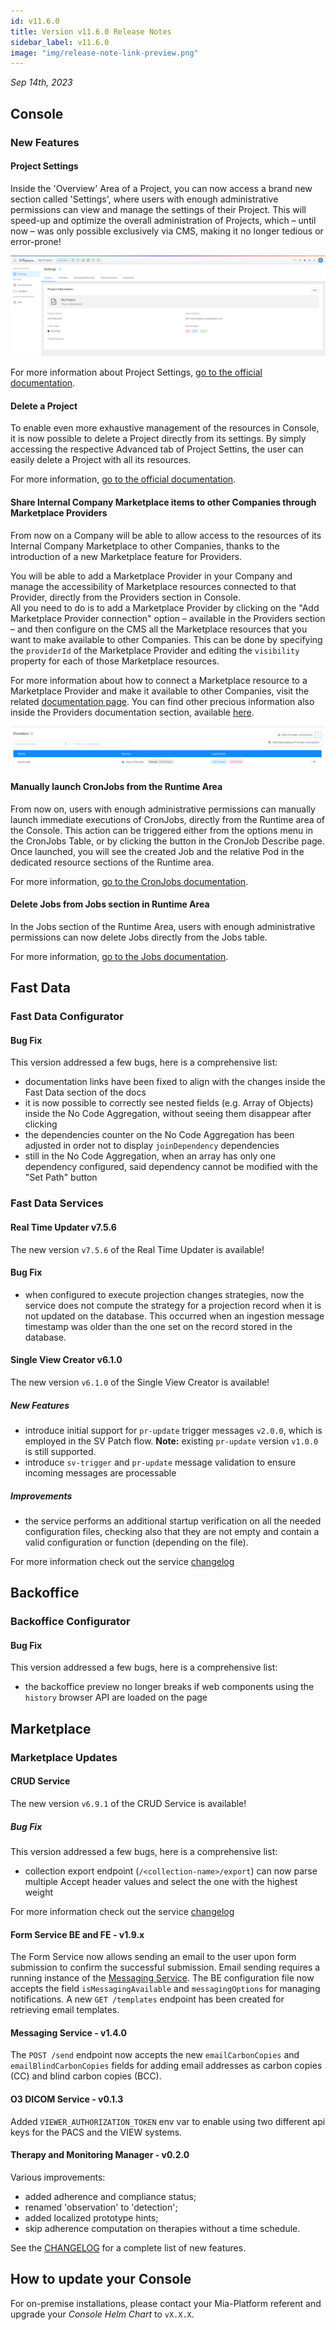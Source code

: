 ```yaml
---
id: v11.6.0
title: Version v11.6.0 Release Notes
sidebar_label: v11.6.0
image: "img/release-note-link-preview.png"
---
```


_Sep 14th, 2023_

## Console

### New Features

#### Project Settings

Inside the 'Overview' Area of a Project, you can now access a brand new section called 'Settings', where users with enough administrative permissions can view and manage the settings of their Project. This will speed-up and optimize the overall administration of Projects, which – until now – was only possible exclusively via CMS, making it no longer tedious or error-prone!

![Project Settings](./img/overview/project-settings.png)

For more information about Project Settings, [go to the official documentation](/console/project-configuration/project-settings.md).

#### Delete a Project

To enable even more exhaustive management of the resources in Console, it is now possible to delete a Project directly from its settings. 
By simply accessing the respective Advanced tab of Project Settins, the user can easily delete a Project with all its resources. 

For more information, [go to the official documentation](/console/project-configuration/delete-a-project.md).

#### Share Internal Company Marketplace items to other Companies through Marketplace Providers

From now on a Company will be able to allow access to the resources of its Internal Company Marketplace to other Companies, thanks to the introduction of a new Marketplace feature for Providers.  

You will be able to add a Marketplace Provider in your Company and manage the accessibility of Marketplace resources connected to that Provider, directly from the Providers section in Console.  
All you need to do is to add a Marketplace Provider by clicking on the "Add Marketplace Provider connection" option – available in the Providers section – and then configure on the CMS all the Marketplace resources that you want to make available to other Companies. This can be done by specifying the `providerId` of the Marketplace Provider and editing the `visibility` property for each of those Marketplace resources.

For more information about how to connect a Marketplace resource to a Marketplace Provider and make it available to other Companies, visit the related [documentation page](/marketplace/add_to_marketplace/marketplace_items_accessibility.md). You can find other precious information also inside the Providers documentation section, available [here](/development_suite/set-up-infrastructure/configure-provider.mdx#connect-a-provider-for-marketplace).

![Add Provider Image](./img/V11.6.0/add-provider.png)

#### Manually launch CronJobs from the Runtime Area

From now on, users with enough administrative permissions can manually launch immediate executions of CronJobs, directly from the Runtime area of the Console. This action can be triggered either from the options menu in the CronJobs Table, or by clicking the button in the CronJob Describe page. Once launched, you will see the created Job and the relative Pod in the dedicated resource sections of the Runtime area.

For more information, [go to the CronJobs documentation](/development_suite/monitoring/resources/cronjobs.md#manually-launching-a-cronjob).

#### Delete Jobs from Jobs section in Runtime Area

In the Jobs section of the Runtime Area, users with enough administrative permissions can now delete Jobs directly from the Jobs table. 

For more information, [go to the Jobs documentation](/development_suite/monitoring/resources/jobs.md#deleting-a-job).

## Fast Data

### Fast Data Configurator

#### Bug Fix

This version addressed a few bugs, here is a comprehensive list:

* documentation links have been fixed to align with the changes inside the Fast Data section of the docs
* it is now possible to correctly see nested fields (e.g. Array of Objects) inside the No Code Aggregation, without seeing them disappear after clicking
* the dependencies counter on the No Code Aggregation has been adjusted in order not to display `joinDependency` dependencies
* still in the No Code Aggregation, when an array has only one dependency configured, said dependency cannot be modified with the "Set Path" button

### Fast Data Services

#### Real Time Updater v7.5.6

The new version `v7.5.6` of the Real Time Updater is available!

#### Bug Fix

* when configured to execute projection changes strategies, now the service does not compute the strategy for a projection record when it is not updated on the database. This occurred when an ingestion message timestamp was older than the one set on the record stored in the database.

#### Single View Creator v6.1.0

The new version `v6.1.0` of the Single View Creator is available!

##### New Features

* introduce initial support for `pr-update` trigger messages `v2.0.0`, which is employed in the SV Patch flow. **Note:** existing `pr-update` version `v1.0.0` is still supported.
* introduce `sv-trigger` and `pr-update` message validation to ensure incoming messages are processable

##### Improvements

* the service performs an additional startup verification on all the needed configuration files, checking also that they are not empty and contain a valid configuration or function (depending on the file).

For more information check out the service [changelog](/runtime_suite/single-view-creator/changelog.md)


## Backoffice

### Backoffice Configurator

#### Bug Fix

This version addressed a few bugs, here is a comprehensive list:

* the backoffice preview no longer breaks if web components using the `history` browser API are loaded on the page

## Marketplace

### Marketplace Updates

#### CRUD Service

The new version `v6.9.1` of the CRUD Service is available!

##### Bug Fix

This version addressed a few bugs, here is a comprehensive list:

* collection export endpoint (`/<collection-name>/export`) can now parse multiple Accept header values and select the one with the highest weight

For more information check out the service [changelog](/runtime_suite/crud-service/changelog.md)

#### Form Service BE and FE - v1.9.x

The Form Service now allows sending an email to the user upon form submission to confirm the successful submission.
Email sending requires a running instance of the [Messaging Service](/runtime_suite/messaging-service/10_overview.md).
The BE configuration file now accepts the field `isMessagingAvailable` and `messagingOptions` for managing notifications.
A new `GET /templates` endpoint has been created for retrieving email templates.

#### Messaging Service - v1.4.0

The `POST /send` endpoint now accepts the new `emailCarbonCopies` and `emailBlindCarbonCopies` fields for adding email addresses as carbon copies (CC) and blind carbon copies (BCC).

#### O3 DICOM Service - v0.1.3

Added `VIEWER_AUTHORIZATION_TOKEN` env var to enable using two different api keys for the PACS and the VIEW systems.

#### Therapy and Monitoring Manager - v0.2.0

Various improvements:
- added adherence and compliance status;
- renamed 'observation' to 'detection';
- added localized prototype hints;
- skip adherence computation on therapies without a time schedule.

See the [CHANGELOG](/runtime_suite/therapy-and-monitoring-manager/changelog.md) for a complete list of new features.

## How to update your Console

For on-premise installations, please contact your Mia-Platform referent and upgrade your _Console Helm Chart_ to `vX.X.X`.
